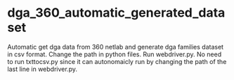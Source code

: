 # dga_360_automatic_generated_dataset
Automatic get dga data from 360 netlab and generate dga families dataset in csv format.
Change the path in python files.
Run webdriver.py. 
No need to run txttocsv.py since it can autonomaicly run by changing the path of the last line in webdriver.py.
